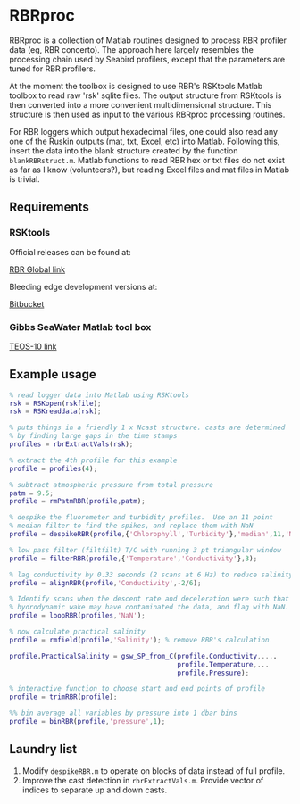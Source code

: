 # RBRproc

RBRproc is a collection of Matlab routines designed to process RBR
profiler data (eg, RBR concerto).  The approach here largely resembles
the processing chain used by Seabird profilers, except that the
parameters are tuned for RBR profilers.

At the moment the toolbox is designed to use RBR's RSKtools Matlab
toolbox to read raw 'rsk' sqlite files.  The output structure from
RSKtools is then converted into a more convenient multidimensional
structure.  This structure is then used as input to the various
RBRproc processing routines.

For RBR loggers which output hexadecimal files, one could also read
any one of the Ruskin outputs (mat, txt, Excel, etc) into Matlab.
Following this, insert the data into the blank structure created by
the function `blankRBRstruct.m`.  Matlab functions to read RBR hex or
txt files do not exist as far as I know (volunteers?), but reading
Excel files and mat files in Matlab is trivial.


## Requirements

### RSKtools

Official releases can be found at:

[RBR Global link](http://www.rbr-global.com/support/matlab-tools)

Bleeding edge development versions at:

[Bitbucket](https://bitbucket.org/rbr/rsktools)


### Gibbs SeaWater Matlab tool box
[TEOS-10 link](http://www.teos-10.org/software.htm)

## Example usage

```matlab
% read logger data into Matlab using RSKtools
rsk = RSKopen(rskfile);
rsk = RSKreaddata(rsk);
```


```matlab
% puts things in a friendly 1 x Ncast structure. casts are determined
% by finding large gaps in the time stamps
profiles = rbrExtractVals(rsk); 

% extract the 4th profile for this example
profile = profiles(4);

% subtract atmospheric pressure from total pressure
patm = 9.5;
profile = rmPatmRBR(profile,patm);

% despike the fluorometer and turbidity profiles.  Use an 11 point
% median filter to find the spikes, and replace them with NaN
profile = despikeRBR(profile,{'Chlorophyll','Turbidity'},'median',11,'NaN');

% low pass filter (filtfilt) T/C with running 3 pt triangular window
profile = filterRBR(profile,{'Temperature','Conductivity'},3);

% lag conductivity by 0.33 seconds (2 scans at 6 Hz) to reduce salinity spiking
profile = alignRBR(profile,'Conductivity',-2/6);

% Identify scans when the descent rate and deceleration were such that
% hydrodynamic wake may have contaminated the data, and flag with NaN.
profile = loopRBR(profiles,'NaN');

% now calculate practical salinity
profile = rmfield(profile,'Salinity'); % remove RBR's calculation

profile.PracticalSalinity = gsw_SP_from_C(profile.Conductivity,....
                                          profile.Temperature,...
                                          profile.Pressure);

% interactive function to choose start and end points of profile
profile = trimRBR(profile);

%% bin average all variables by pressure into 1 dbar bins
profile = binRBR(profile,'pressure',1);

```

## Laundry list

1. Modify `despikeRBR.m` to operate on blocks of data instead of full
   profile.
2. Improve the cast detection in `rbrExtractVals.m`.  Provide vector
   of indices to separate up and down casts.

